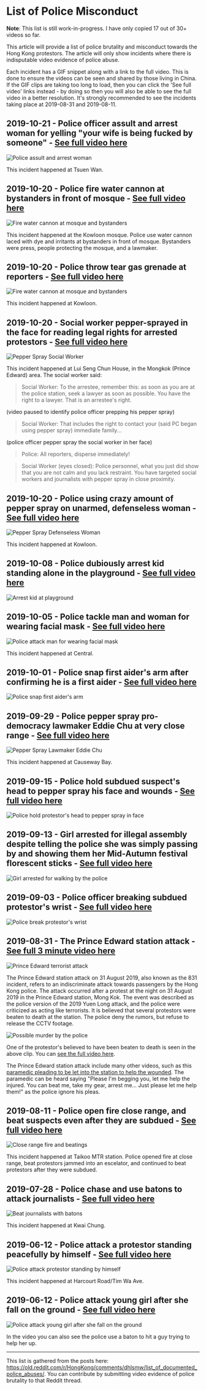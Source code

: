 # List of Police Misconduct

**Note**: This list is still work-in-progress. I have only copied 17 out of 30+ videos so far.

This article will provide a list of police brutality and misconduct towards the Hong Kong protestors. The article will only show incidents where there is indisputable video evidence of police abuse.

Each incident has a GIF snippet along with a link to the full video. This is done to ensure the videos can be seen and shared by those living in China. If the GIF clips are taking too long to load, then you can click the 'See full video' links instead - by doing so then you will also be able to see the full video in a better resolution. It's strongly recommended to see the incidents taking place at 2019-08-31 and 2019-08-11.


## 2019-10-21 - Police officer assult and arrest woman for yelling "your wife is being fucked by someone" - [See full video here](https://raw.githubusercontent.com/taibangle/awesome-china/master/videos/hongkong/your-wife-is-being-fucked.mp4)

![Police assult and arrest woman](https://raw.githubusercontent.com/taibangle/awesome-china/master/videos/hongkong/your-wife-is-being-fucked.gif)

This incident happened at Tsuen Wan.


## 2019-10-20 - Police fire water cannon at bystanders in front of mosque - [See full video here](https://raw.githubusercontent.com/taibangle/awesome-china/master/videos/hongkong/fire-water-cannon-at-mosque.mp4)

![Fire water cannon at mosque and bystanders](https://raw.githubusercontent.com/taibangle/awesome-china/master/videos/hongkong/fire-water-cannon-at-mosque.gif)

This incident happened at the Kowloon mosque. Police use water cannon laced with dye and irritants at bystanders in front of mosque. Bystanders were press, people protecting the mosque, and a lawmaker.


## 2019-10-20 - Police throw tear gas grenade at reporters - [See full video here](https://raw.githubusercontent.com/taibangle/awesome-china/master/videos/hongkong/police-throw-grenade-at-press.mp4)

![Fire water cannon at mosque and bystanders](https://raw.githubusercontent.com/taibangle/awesome-china/master/videos/hongkong/police-throw-grenade-at-press.gif)

This incident happened at Kowloon.


## 2019-10-20 - Social worker pepper-sprayed in the face for reading legal rights for arrested protestors - [See full video here](https://raw.githubusercontent.com/taibangle/awesome-china/master/videos/hongkong/social-worker-read-legal-rights-police-pepper-spray.mp4)

![Pepper Spray Social Worker](https://raw.githubusercontent.com/taibangle/awesome-china/master/videos/hongkong/social-worker-read-legal-rights-police-pepper-spray.gif)

This incident happened at Lui Seng Chun House, in the Mongkok (Prince Edward) area. The social worker said:

> Social Worker: To the arrestee, remember this: as soon as you are at the police station, seek a lawyer as soon as possible. You have the right to a lawyer. That is an arrestee's right.

(video paused to identify police officer prepping his pepper spray)

> Social Worker: That includes the right to contact your (said PC began using pepper spray) immediate family...

(police officer pepper spray the social worker in her face)

> Police: All reporters, disperse immediately!

> Social Worker (eyes closed): Police personnel, what you just did show that you are not calm and you lack restraint. You have targeted social workers and journalists with pepper spray in close proximity.


## 2019-10-20 - Police using crazy amount of pepper spray on unarmed, defenseless woman - [See full video here](https://raw.githubusercontent.com/taibangle/awesome-china/master/videos/hongkong/pepper-spray-defenseless-woman.mp4)

![Pepper Spray Defenseless Woman](https://raw.githubusercontent.com/taibangle/awesome-china/master/videos/hongkong/pepper-spray-defenseless-woman.gif)

This incident happened at Kowloon.


## 2019-10-08 - Police dubiously arrest kid standing alone in the playground - [See full video here](https://raw.githubusercontent.com/taibangle/awesome-china/master/videos/hongkong/arrest-kid-at-playground.mp4)

![Arrest kid at playground](https://raw.githubusercontent.com/taibangle/awesome-china/master/videos/hongkong/arrest-kid-at-playground.gif)


## 2019-10-05 - Police tackle man and woman for wearing facial mask - [See full video here](https://raw.githubusercontent.com/taibangle/awesome-china/master/videos/hongkong/police-tackle-man-for-wearing-black-and-mask.mp4)

![Police attack man for wearing facial mask](https://raw.githubusercontent.com/taibangle/awesome-china/master/videos/hongkong/police-tackle-man-for-wearing-black-and-mask.gif)

This incident happened at Central.


## 2019-10-01 - Police snap first aider's arm after confirming he is a first aider - [See full video here](https://raw.githubusercontent.com/taibangle/awesome-china/master/videos/hongkong/police-snap-first-aider-arm.mp4)

![Police snap first aider's arm](https://raw.githubusercontent.com/taibangle/awesome-china/master/videos/hongkong/police-snap-first-aider-arm.gif)


## 2019-09-29 - Police pepper spray pro-democracy lawmaker Eddie Chu at very close range - [See full video here](https://raw.githubusercontent.com/taibangle/awesome-china/master/videos/hongkong/pepper-spray-lawmaker-eddie-chu.mp4)

![Pepper Spray Lawmaker Eddie Chu](https://raw.githubusercontent.com/taibangle/awesome-china/master/videos/hongkong/pepper-spray-lawmaker-eddie-chu.gif)

This incident happened at Causeway Bay.


## 2019-09-15 - Police hold subdued suspect's head to pepper spray his face and wounds - [See full video here](https://raw.githubusercontent.com/taibangle/awesome-china/master/videos/hongkong/hold-head-to-pepper-spray-in-face.mp4)

![Police hold protestor's head to pepper spray in face](https://raw.githubusercontent.com/taibangle/awesome-china/master/videos/hongkong/hold-head-to-pepper-spray-in-face.gif)


## 2019-09-13 - Girl arrested for illegal assembly despite telling the police she was simply passing by and showing them her Mid-Autumn festival florescent sticks - [See full video here](https://raw.githubusercontent.com/taibangle/awesome-china/master/videos/hongkong/girl-arrested-for-walking-by-the-police.mp4)

![Girl arrested for walking by the police](https://raw.githubusercontent.com/taibangle/awesome-china/master/videos/hongkong/girl-arrested-for-walking-by-the-police.gif)


## 2019-09-03 - Police officer breaking subdued protestor's wrist - [See full video here](https://raw.githubusercontent.com/taibangle/awesome-china/master/videos/hongkong/police-break-protestors-wrist.mp4)

![Police break protestor's wrist](https://raw.githubusercontent.com/taibangle/awesome-china/master/videos/hongkong/police-break-protestors-wrist.gif)


## 2019-08-31 - The Prince Edward station attack - [See full 3 minute video here](https://raw.githubusercontent.com/taibangle/awesome-china/master/videos/hongkong/prince-edward-terrorist-attack.mp4)

![Prince Edward terrorist attack](https://raw.githubusercontent.com/taibangle/awesome-china/master/videos/hongkong/prince-edward-terrorist-attack.gif)

The Prince Edward station attack on 31 August 2019, also known as the 831 incident, refers to an indiscriminate attack towards passengers by the Hong Kong police. The attack occurred after a protest at the night on 31 August 2019 in the Prince Edward station, Mong Kok. The event was described as the police version of the 2019 Yuen Long attack, and the police were criticized as acting like terrorists. It is believed that several protestors were beaten to death at the station. The police deny the rumors, but refuse to release the CCTV footage.

![Possible murder by the police](https://raw.githubusercontent.com/taibangle/awesome-china/master/videos/hongkong/possible-murder-by-police.gif)

One of the protestor's believed to have been beaten to death is seen in the above clip. You can [see the full video here](https://raw.githubusercontent.com/taibangle/awesome-china/master/videos/hongkong/possible-murder-by-police.mp4).

The Prince Edward station attack include many other videos, such as this [paramedic pleading to be let into the station to help the wounded](https://raw.githubusercontent.com/taibangle/awesome-china/master/videos/hongkong/paramedic-pleading-to-help-the-wounded.mp4). The paramedic can be heard saying "Please I'm begging you, let me help the injured. You can beat me, take my gear, arrest me... Just please let me help them!" as the police ignore his pleas.


## 2019-08-11 - Police open fire close range, and beat suspects even after they are subdued - [See full video here](https://raw.githubusercontent.com/taibangle/awesome-china/master/videos/hongkong/close-range-fire-and-beating-arrested-protestors.mp4)

![Close range fire and beatings](https://raw.githubusercontent.com/taibangle/awesome-china/master/videos/hongkong/close-range-fire-and-beating-arrested-protestors.gif)

This incident happened at Taikoo MTR station. Police opened fire at close range, beat protestors jammed into an escelator, and continued to beat protestors after they were subdued.


## 2019-07-28 - Police chase and use batons to attack journalists - [See full video here](https://raw.githubusercontent.com/taibangle/awesome-china/master/videos/hongkong/police-beat-journalists-with-batons.mp4)

![Beat journalists with batons](https://raw.githubusercontent.com/taibangle/awesome-china/master/videos/hongkong/police-beat-journalists-with-batons.gif)

This incident happened at Kwai Chung.


## 2019-06-12 - Police attack a protestor standing peacefully by himself - [See full video here](https://raw.githubusercontent.com/taibangle/awesome-china/master/videos/hongkong/police-attack-protestor-standing-by-himself.mp4)

![Police attack protestor standing by himself](https://raw.githubusercontent.com/taibangle/awesome-china/master/videos/hongkong/police-attack-protestor-standing-by-himself.gif)

This incident happened at Harcourt Road/Tim Wa Ave.


## 2019-06-12 - Police attack young girl after she fall on the ground - [See full video here](https://raw.githubusercontent.com/taibangle/awesome-china/master/videos/hongkong/police-assult-young-girl-on-the-ground.mp4)

![Police attack young girl after she fall on the ground](https://raw.githubusercontent.com/taibangle/awesome-china/master/videos/hongkong/police-assult-young-girl-on-the-ground.gif)

In the video you can also see the police use a baton to hit a guy trying to help her up.

---

This list is gathered from the posts here: https://old.reddit.com/r/HongKong/comments/dhlsmw/list_of_documented_police_abuses/. You can contribute by submitting video evidence of police brutality to that Reddit thread.